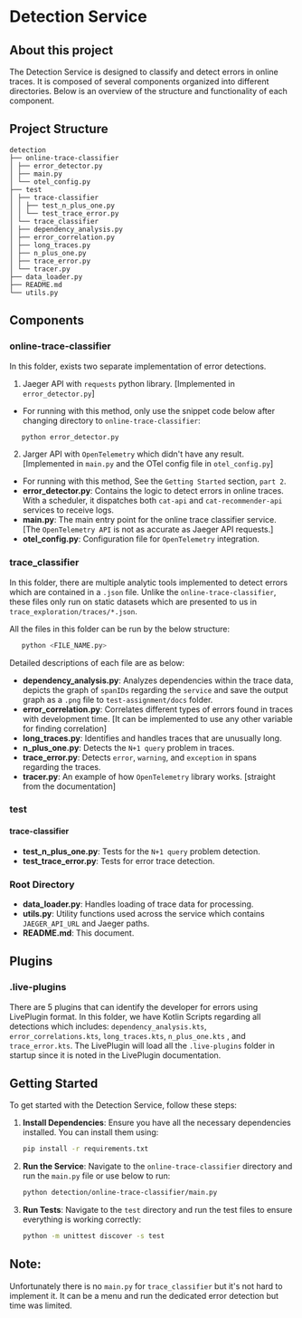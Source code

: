 # Detection Service


##  About this project

The Detection Service is designed to classify and detect errors in online traces. It is composed of several components organized into different directories. Below is an overview of the structure and functionality of each component.

## Project Structure

```
detection
├── online-trace-classifier
│ ├── error_detector.py
│ ├── main.py
│ └── otel_config.py
├── test
│ ├── trace-classifier
│ │ ├── test_n_plus_one.py
│ │ └── test_trace_error.py
│ └── trace_classifier
│ ├── dependency_analysis.py
│ ├── error_correlation.py
│ ├── long_traces.py
│ ├── n_plus_one.py
│ ├── trace_error.py
│ └── tracer.py
├── data_loader.py
├── README.md
└── utils.py
```
   
## Components

### online-trace-classifier

In this folder, exists two separate implementation of error detections.
1. Jaeger API with `requests` python library. [Implemented in `error_detector.py`]

- For running with this method, only use the snippet code below after changing directory to `online-trace-classifier`:
```bash
   python error_detector.py
```
2. Jarger API with `OpenTelemetry` which didn't have any result. [Implemented in `main.py` and the OTel config file in `otel_config.py`]
- For running with this method, See the `Getting Started` section, `part 2`.
- **error_detector.py**: Contains the logic to detect errors in online traces. With a scheduler, it dispatches both `cat-api` and `cat-recommender-api` services to receive logs. 
- **main.py**: The main entry point for the online trace classifier service. [The `OpenTelemetry API` is not as accurate as Jaeger API requests.]
- **otel_config.py**: Configuration file for `OpenTelemetry` integration.

### trace_classifier

In this folder, there are multiple analytic tools implemented to detect errors which are contained in a `.json` file.
Unlike the `online-trace-classifier`, these files only run on static datasets which are presented to us in `trace_exploration/traces/*.json`.

All the files in this folder can be run by the below structure:
```bash
   python <FILE_NAME.py>
```

Detailed descriptions of each file are as below:

- **dependency_analysis.py**: Analyzes dependencies within the trace data, depicts the graph of `spanIDs` regarding the `service` and save the output graph as a `.png` file to `test-assignment/docs` folder. 
- **error_correlation.py**: Correlates different types of errors found in traces with development time. [It can be implemented to use any other variable for finding correlation]
- **long_traces.py**: Identifies and handles traces that are unusually long.
- **n_plus_one.py**: Detects the `N+1 query` problem in traces.
- **trace_error.py**: Detects `error`, `warning`, and `exception` in spans regarding the traces.
- **tracer.py**: An example of how `OpenTelemetry` library works. [straight from the documentation]

### test

#### trace-classifier

- **test_n_plus_one.py**: Tests for the `N+1 query` problem detection.
- **test_trace_error.py**: Tests for error trace detection.


### Root Directory

- **data_loader.py**: Handles loading of trace data for processing.
- **utils.py**: Utility functions used across the service which contains `JAEGER_API_URL` and Jaeger paths.
- **README.md**: This document.

## Plugins
### .live-plugins
There are 5 plugins that can identify the developer for errors using LivePlugin format.
In this folder, we have Kotlin Scripts regarding all detections which includes: `dependency_analysis.kts`,
`error_correlations.kts`, `long_traces.kts`, `n_plus_one.kts` , and `trace_error.kts`. The LivePlugin will load all the `.live-plugins`
folder in startup since it is noted in the LivePlugin documentation.

## Getting Started

To get started with the Detection Service, follow these steps:

1. **Install Dependencies**: Ensure you have all the necessary dependencies installed. You can install them using:
   ```bash
   pip install -r requirements.txt
   ```
2. **Run the Service**: Navigate to the `online-trace-classifier` directory and run the `main.py` file or use below to run:
   ```bash
   python detection/online-trace-classifier/main.py
   ```
3. **Run Tests**: Navigate to the `test` directory and run the test files to ensure everything is working correctly:
   ```bash
   python -m unittest discover -s test
   ```

## Note:
Unfortunately there is no `main.py` for `trace_classifier` but it's not hard to implement it. It can be a menu and run the dedicated error detection but time was limited.
